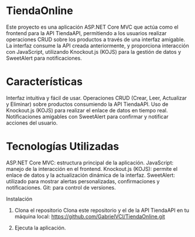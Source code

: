# TiendaOnline
Este proyecto es una aplicación ASP.NET Core MVC que actúa como el frontend para la API TiendaAPI, permitiendo a los usuarios realizar operaciones CRUD sobre los productos a través de una interfaz amigable. La interfaz consume la API creada anteriormente, y proporciona interacción con JavaScript, utilizando Knockout.js (KOJS) para la gestión de datos y SweetAlert para notificaciones.

# Características
Interfaz intuitiva y fácil de usar.
Operaciones CRUD (Crear, Leer, Actualizar y Eliminar) sobre productos consumiendo la API TiendaAPI.
Uso de Knockout.js (KOJS) para realizar el enlace de datos en tiempo real.
Notificaciones amigables con SweetAlert para confirmar y notificar acciones del usuario.
# Tecnologías Utilizadas
ASP.NET Core MVC: estructura principal de la aplicación.
JavaScript: manejo de la interacción en el frontend.
Knockout.js (KOJS): permite el enlace de datos y la actualización dinámica de la interfaz.
SweetAlert: utilizado para mostrar alertas personalizadas, confirmaciones y notificaciones.
Git: para control de versiones.

Instalación
1. Clona el repositorio
Clona este repositorio y el de la API TiendaAPI en tu máquina local: https://github.com/GabrielVCI/TiendaOnline.git

2. Ejecuta la aplicación.
